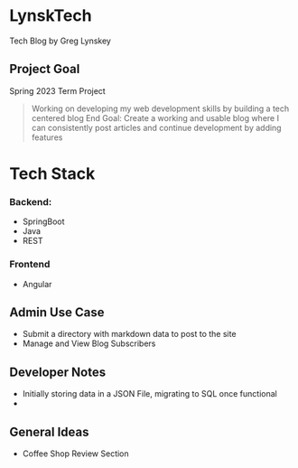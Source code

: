 # LynskTech
Tech Blog by Greg Lynskey

## Project Goal
Spring 2023 Term Project
> Working on developing my web development skills by building a tech centered blog
> End Goal: Create a working and usable blog where I can consistently post articles and continue development by adding features

# Tech Stack
### Backend:
- SpringBoot
- Java
- REST

### Frontend
- Angular

## Admin Use Case
- Submit a directory with markdown data to post to the site
- Manage and View Blog Subscribers

## Developer Notes
- Initially storing data in a JSON File, migrating to SQL once functional
- 

## General Ideas
- Coffee Shop Review Section


